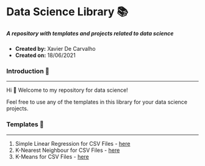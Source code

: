 # Data Science Library :books:
##### A repository with templates and projects related to data science
- **Created by:** Xavier De Carvalho
- **Created on:** 18/06/2021

### Introduction :raising_hand:

---

Hi :wave:
Welcome to my repository for data science!

Feel free to use any of the templates in this library for your data science projects.

### Templates :bookmark_tabs:

---

1. Simple Linear Regression for CSV Files - [here](/python/notebooks/machine-learning/regression/simple-linear-regression-csv.ipynb "Go to file hosted on Github")
2. K-Nearest Neighbour for CSV Files - [here](/python/notebooks/machine-learning/classification/knn/k-nearest-neighbour-csv.ipynb "Go to file hosted on Github")
3. K-Means for CSV Files - [here](/python/notebooks/machine-learning/clustering/kmeans/kmeans-csv.ipynb "Go to file hosted on Github")